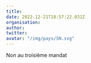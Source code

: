 ```yaml
---
title: 
date: 2022-12-21T18:57:22.031Z
organisation: 
author: 
twitter: 
avatar: "/img/pays/SN.svg"
---
```


Non au troisième mandat 